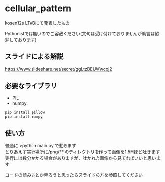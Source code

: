 # cellular_pattern
kosen12s LT#3にて発表したもの  

Pythonistでは無いのでご容赦ください(文句は受け付けておりませんが助言は歓迎しております)  

## スライドによる解説
https://www.slideshare.net/secret/ggLtzBEUWwcoj2

## 必要なライブラリ
- PIL
- numpy

```
pip install pillow
pip install numpy
```

## 使い方
普通に >python main.py で動きます  
とりあえず実行場所に/png/** のディレクトリを作って画像を1.5Mほど吐きます  
実行には数分かかる場合がありますが、吐かれた画像から見てればいいと思います  

コードの読み方とか弄ろうと思ったらスライドの方を参照してください  

